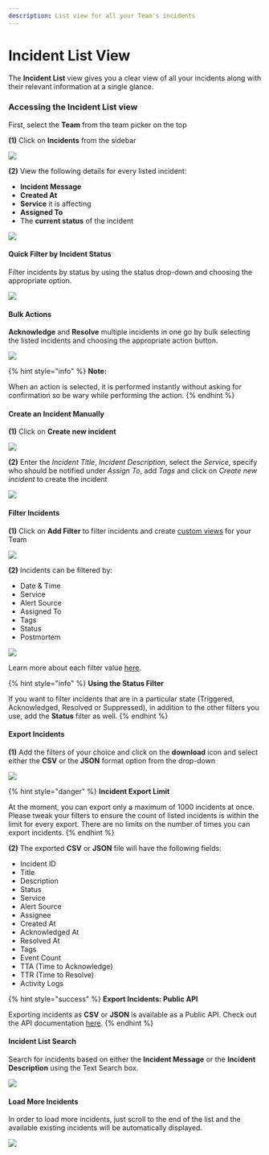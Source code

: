 ```yaml
---
description: List view for all your Team's incidents
---
```


# Incident List View

The **Incident List** view gives you a clear view of all your incidents along with their relevant information at a single glance.

### Accessing the **Incident List** view <a href="#accessing-the-incident-list-view" id="accessing-the-incident-list-view"></a>

First, select the **Team** from the team picker on the top

**(1)** Click on **Incidents** from the sidebar

![](../.gitbook/assets/incident\_list\_1.png)

**(2)** View the following details for every listed incident:

* **Incident Message**
* **Created At**
* **Service** it is affecting
* **Assigned To**
* The **current status** of the incident

![](../.gitbook/assets/incident\_list\_2.png)

#### Quick Filter by Incident Status <a href="#quick-filter-by-incident-status" id="quick-filter-by-incident-status"></a>

Filter incidents by status by using the status drop-down and choosing the appropriate option.

![](../.gitbook/assets/incident\_list\_3.png)

#### Bulk Actions <a href="#bulk-actions" id="bulk-actions"></a>

**Acknowledge** and **Resolve** multiple incidents in one go by bulk selecting the listed incidents and choosing the appropriate action button.

![](../.gitbook/assets/incident\_list\_4.png)

{% hint style="info" %}
**Note:**&#x20;

When an action is selected, it is performed instantly without asking for confirmation so be wary while performing the action.
{% endhint %}

#### Create an Incident Manually <a href="#create-an-incident-manually" id="create-an-incident-manually"></a>

**(1)** Click on **Create new incident**

![](../.gitbook/assets/incident\_list\_5.png)

**(2)** Enter the _Incident Title_, _Incident Description_, select the _Service_, specify who should be notified under _Assign To_, add _Tags_ and click on _Create new incident_ to create the incident

![](../.gitbook/assets/incident\_list\_6.png)

#### Filter Incidents <a href="#filter-incidents" id="filter-incidents"></a>

**(1)** Click on **Add Filter** to filter incidents and create [custom views](save-filter-view.md) for your Team

![](../.gitbook/assets/incident\_list\_7.png)

**(2)** Incidents can be filtered by:

* Date & Time
* Service
* Alert Source
* Assigned To
* Tags
* Status
* Postmortem

![](../.gitbook/assets/incident\_list\_8.png)

Learn more about each filter value [here](filter-incidents.md).

{% hint style="info" %}
**Using the Status Filter**

If you want to filter incidents that are in a particular state (Triggered, Acknowledged, Resolved or Suppressed), in addition to the other filters you use, add the **Status** filter as well.
{% endhint %}

#### Export Incidents <a href="#export-incidents" id="export-incidents"></a>

**(1)** Add the filters of your choice and click on the **download** icon and select either the **CSV** or the **JSON** format option from the drop-down

![](../.gitbook/assets/incident\_list\_9.png)

{% hint style="danger" %}
**Incident Export Limit**

At the moment, you can export only a maximum of 1000 incidents at once. Please tweak your filters to ensure the count of listed incidents is within the limit for every export. There are no limits on the number of times you can export incidents.
{% endhint %}

**(2)** The exported **CSV** or **JSON** file will have the following fields:

* Incident ID
* Title
* Description
* Status
* Service
* Alert Source
* Assignee
* Created At
* Acknowledged At
* Resolved At
* Tags
* Event Count
* TTA (Time to Acknowledge)
* TTR (Time to Resolve)
* Activity Logs

{% hint style="success" %}
**Export Incidents: Public API**

Exporting incidents as **CSV** or **JSON** is available as a Public API. Check out the API documentation [here](https://apidocs.squadcast.com/#3d00d5c6-6b9b-410c-a11b-0da72c60d419).
{% endhint %}

#### Incident List Search <a href="#incident-list-search" id="incident-list-search"></a>

Search for incidents based on either the **Incident Message** or the **Incident Description** using the Text Search box.

![](../.gitbook/assets/incident\_list\_10.png)

#### Load More Incidents <a href="#load-more-incidents" id="load-more-incidents"></a>

In order to load more incidents, just scroll to the end of the list and the available existing incidents will be automatically displayed.

![](../.gitbook/assets/incident\_list\_11.png)
